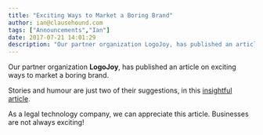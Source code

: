 ```yaml
---
title: "Exciting Ways to Market a Boring Brand"
author: ian@clausehound.com
tags: ["Announcements","Ian"]
date: 2017-07-21 14:01:29
description: "Our partner organization LogoJoy, has published an article on exciting ways to market a boring brand."
---
```




Our partner organization **LogoJoy**, has published an article on exciting ways to market a boring brand.

Stories and humour are just two of their suggestions, in this [insightful article](https://looka.com/blog/marketing-tactics-for-boring-businesses/?utm_content=buffer897c2&utm_medium=social&utm_source=facebook.com&utm_campaign=buffer).

As a legal technology company, we can appreciate this article. Businesses are not always exciting! 
